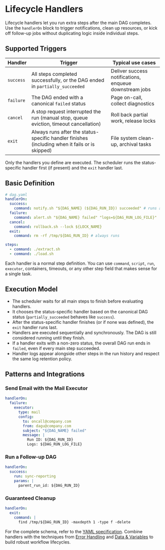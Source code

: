 # Lifecycle Handlers

Lifecycle handlers let you run extra steps after the main DAG completes. Use the `handlerOn` block to trigger notifications, clean up resources, or kick off follow-up jobs without duplicating logic inside individual steps.

## Supported Triggers

| Handler | Trigger | Typical use cases |
|---------|---------|-------------------|
| `success` | All steps completed successfully, or the DAG ended in `partially_succeeded` | Deliver success notifications, enqueue downstream jobs |
| `failure` | The DAG ended with a canonical `failed` status | Page on-call, collect diagnostics |
| `cancel` | A stop request interrupted the run (manual stop, queue eviction, timeout cancellation) | Roll back partial work, release locks |
| `exit` | Always runs after the status-specific handler finishes (including when it fails or is skipped) | File system clean-up, archival tasks |

Only the handlers you define are executed. The scheduler runs the status-specific handler first (if present) and the `exit` handler last.

## Basic Definition

```yaml
# dag.yaml
handlerOn:
  success:
    command: notify.sh "${DAG_NAME} (${DAG_RUN_ID}) succeeded" # runs after a clean finish
  failure:
    command: alert.sh "${DAG_NAME} failed" "logs=${DAG_RUN_LOG_FILE}"
  cancel:
    command: rollback.sh --lock ${LOCK_NAME}
  exit:
    command: rm -rf /tmp/${DAG_RUN_ID} # always runs

steps:
  - command: ./extract.sh
  - command: ./load.sh
```

Each handler is a normal step definition. You can use `command`, `script`, `run`, `executor`, containers, timeouts, or any other step field that makes sense for a single task.

## Execution Model

- The scheduler waits for all main steps to finish before evaluating handlers.
- It chooses the status-specific handler based on the canonical DAG status (`partially_succeeded` behaves like `success`).
- After the status-specific handler finishes (or if none was defined), the `exit` handler runs last.
- Handlers are executed sequentially and synchronously. The DAG is still considered running until they finish.
- If a handler exits with a non-zero status, the overall DAG run ends in `failed`, even if every main step succeeded.
- Handler logs appear alongside other steps in the run history and respect the same log retention policy.

## Patterns and Integrations

### Send Email with the Mail Executor

```yaml
handlerOn:
  failure:
    executor:
      type: mail
      config:
        to: oncall@company.com
        from: dagu@company.com
        subject: "${DAG_NAME} failed"
        message: |
          Run ID: ${DAG_RUN_ID}
          Logs: ${DAG_RUN_LOG_FILE}
```

### Run a Follow-up DAG

```yaml
handlerOn:
  success:
    run: sync-reporting
    params: |
      parent_run_id: ${DAG_RUN_ID}
```

### Guaranteed Cleanup

```yaml
handlerOn:
  exit:
    command: |
      find /tmp/${DAG_RUN_ID} -maxdepth 1 -type f -delete
```

For the complete schema, refer to the [YAML specification](/reference/yaml#lifecycle-handlers). Combine handlers with the techniques from [Error Handling](/writing-workflows/error-handling) and [Data & Variables](/writing-workflows/data-variables) to build robust workflow lifecycles.
